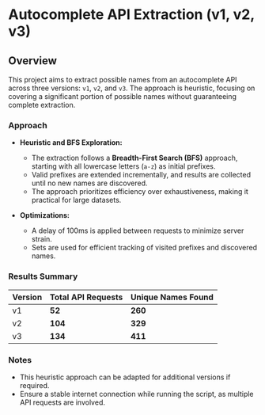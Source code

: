 # Autocomplete API Extraction (v1, v2, v3)

## Overview

This project aims to extract possible names from an autocomplete API across three versions: `v1`, `v2`, and `v3`. The approach is heuristic, focusing on covering a significant portion of possible names without guaranteeing complete extraction.

### Approach

- **Heuristic and BFS Exploration:**
  - The extraction follows a **Breadth-First Search (BFS)** approach, starting with all lowercase letters (`a-z`) as initial prefixes.
  - Valid prefixes are extended incrementally, and results are collected until no new names are discovered.
  - The approach prioritizes efficiency over exhaustiveness, making it practical for large datasets.

- **Optimizations:**
  - A delay of 100ms is applied between requests to minimize server strain.
  - Sets are used for efficient tracking of visited prefixes and discovered names.

### Results Summary

| Version | Total API Requests | Unique Names Found |
| :-- | :-- | :-- |
| v1 | **52** | **260** |
| v2 | **104** | **329** |
| v3 | **134** | **411** |

### Notes

- This heuristic approach can be adapted for additional versions if required.
- Ensure a stable internet connection while running the script, as multiple API requests are involved.
